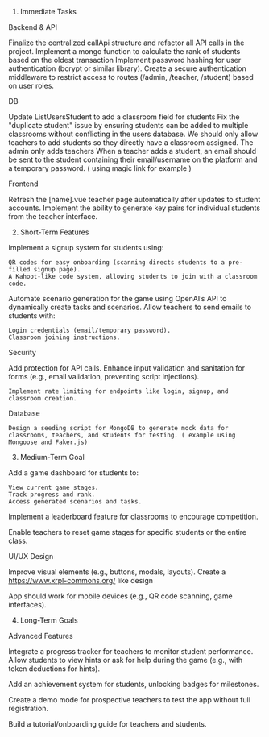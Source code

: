 1. Immediate Tasks

Backend & API

Finalize the centralized callApi structure and refactor all API calls in the project.
Implement a mongo function to calculate the rank of students based on the oldest transaction
Implement password hashing for user authentication (bcrypt or similar library).
Create a secure authentication middleware to restrict access to routes (/admin, /teacher, /student) based on user roles.

DB

Update ListUsersStudent to add a classroom field for students
Fix the "duplicate student" issue by ensuring students can be added to multiple classrooms without conflicting in the users database.
We should only allow teachers to add students so they directly have a classroom assigned. The admin only adds teachers
When a teacher adds a student, an email should be sent to the student containing their email/username on the platform and a temporary password. ( using magic link for example )

Frontend

Refresh the [name].vue teacher page automatically after updates to student accounts.
Implement the ability to generate key pairs for individual students from the teacher interface.

2. Short-Term Features

Implement a signup system for students using:

    QR codes for easy onboarding (scanning directs students to a pre-filled signup page).
    A Kahoot-like code system, allowing students to join with a classroom code.

Automate scenario generation for the game using OpenAI’s API to dynamically create tasks and scenarios.
Allow teachers to send emails to students with:

    Login credentials (email/temporary password).
    Classroom joining instructions.

Security

Add protection for API calls.
Enhance input validation and sanitation for forms (e.g., email validation, preventing script injections).

    Implement rate limiting for endpoints like login, signup, and classroom creation.

Database

    Design a seeding script for MongoDB to generate mock data for classrooms, teachers, and students for testing. ( example using Mongoose and Faker.js)

3. Medium-Term Goal

Add a game dashboard for students to:

    View current game stages.
    Track progress and rank.
    Access generated scenarios and tasks.

Implement a leaderboard feature for classrooms to encourage competition.

Enable teachers to reset game stages for specific students or the entire class.

UI/UX Design

Improve visual elements (e.g., buttons, modals, layouts).
Create a https://www.xrpl-commons.org/ like design

App should work for mobile devices (e.g., QR code scanning, game interfaces).

4. Long-Term Goals

Advanced Features

Integrate a progress tracker for teachers to monitor student performance.
Allow students to view hints or ask for help during the game (e.g., with token deductions for hints).

Add an achievement system for students, unlocking badges for milestones.

Create a demo mode for prospective teachers to test the app without full registration.

Build a tutorial/onboarding guide for teachers and students.
